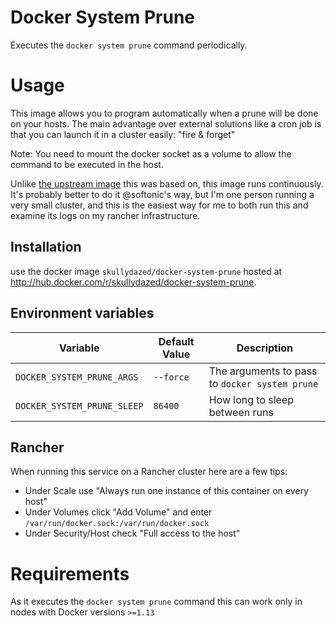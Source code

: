 # Docker System Prune

Executes the `docker system prune` command periodically.

# Usage

This image allows you to program automatically when a prune will be done on your hosts. The main advantage over external solutions like a cron job is that you can launch it in a cluster easily: "fire & forget"

Note: You need to mount the docker socket as a volume to allow the command to be executed in the host.

Unlike [the upstream image](/softonic/docker-system-prune) this was based on, this image runs continuously. It's probably better to do it @softonic's way, but I'm one person running a very small cluster, and this is the easiest way for me to both run this and examine its logs on my rancher infrastructure.

## Installation

use the docker image `skullydazed/docker-system-prune` hosted at http://hub.docker.com/r/skullydazed/docker-system-prune.

## Environment variables

| Variable | Default Value | Description |
|----------|---------------|-------------|
| `DOCKER_SYSTEM_PRUNE_ARGS` | `--force` | The arguments to pass to `docker system prune` |
| `DOCKER_SYSTEM_PRUNE_SLEEP` | `86400` | How long to sleep between runs |

## Rancher

When running this service on a Rancher cluster here are a few tips:

* Under Scale use "Always run one instance of this container on every host"
* Under Volumes click "Add Volume" and enter `/var/run/docker.sock:/var/run/docker.sock`
* Under Security/Host check "Full access to the host"

# Requirements

As it executes the `docker system prune` command this can work only in nodes with Docker versions `>=1.13`
